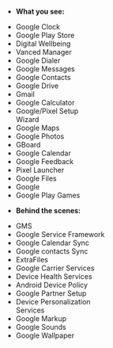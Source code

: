 -   <b>What you see:</b>
*   Google Clock
*   Google Play Store
*   Digital Wellbeing
*   Vanced Manager
*   Google Dialer
*   Google Messages
*   Google Contacts
*   Google Drive
*   Gmail
*   Google Calculator
*   Google/Pixel Setup  
    Wizard
*   Google Maps
*   Google Photos
*   GBoard
*   Google Calendar
*   Google Feedback
*   Pixel Launcher
*   Google Files
*   Google
*   Google Play Games
  

-   <b>Behind the scenes:</b>

*   GMS
*   Google Service Framework
*   Google Calendar Sync
*   Google contacts Sync
*   ExtraFiles
*   Google Carrier Services
*   Device Health Services
*   Android Device Policy
*   Google Partner Setup
*   Device Personalization  
    Services
*   Google Markup
*   Google Sounds
*   Google Wallpaper
